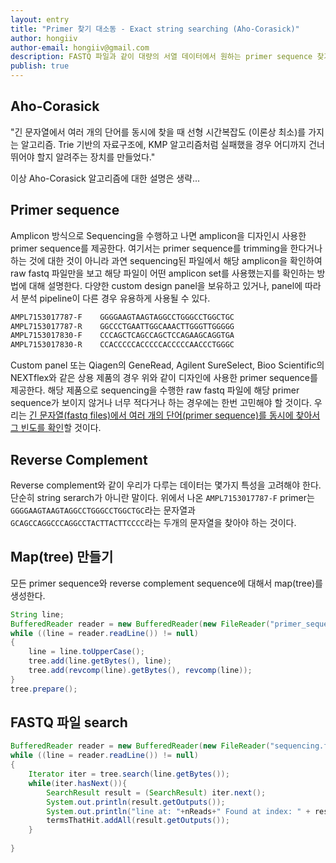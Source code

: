 ```yaml
---
layout: entry
title: "Primer 찾기 대소동 - Exact string searching (Aho-Corasick)"
author: hongiiv
author-email: hongiiv@gmail.com
description: FASTQ 파일과 같이 대량의 서열 데이터에서 원하는 primer sequence 찾기
publish: true
---
```


Aho-Corasick
------------------
"긴 문자열에서 여러 개의 단어를 동시에 찾을 때 선형 시간복잡도 (이론상 최소)를 가지는 알고리즘. Trie 기반의 자료구조에, KMP 알고리즘처럼 실패했을 경우 어디까지 건너뛰어야 할지 알려주는 장치를 만들었다."

이상 Aho-Corasick 알고리즘에 대한 설명은 생략...

Primer sequence
------------------
Amplicon 방식으로 Sequencing을 수행하고 나면 amplicon을 디자인시 사용한 primer sequence를 제공한다. 여기서는 primer sequence를 trimming을 한다거나 하는 것에 대한 것이 아니라 과연 sequencing된 파일에서 해당 amplicon을 확인하여 raw fastq 파일만을 보고 해당 파일이 어떤 amplicon set를 사용했는지를 확인하는 방법에 대해 설명한다. 다양한 custom design panel을 보유하고 있거나, panel에 따라서 분석 pipeline이 다른 경우 유용하게 사용될 수 있다.

```sh
AMPL7153017787-F	GGGGAAGTAAGTAGGCCTGGGCCTGGCTGC
AMPL7153017787-R	GGCCCTGAATTGGCAAACTTGGGTTGGGGG
AMPL7153017830-F	CCCAGCTCAGCCAGCTCCAGAAGCAGGTGA
AMPL7153017830-R	CCACCCCCACCCCCACCCCCAACCCTGGGC
```

Custom panel 또는 Qiagen의 GeneRead, Agilent SureSelect, Bioo Scientific의 NEXTflex와 같은 상용 제품의 경우 위와 같이 디자인에 사용한 primer sequence를 제공한다. 해당 제품으로 sequencing을 수행한 raw fastq 파일에 해당 primer sequence가 보이지 않거나 너무 적다거나 하는 경우에는 한번 고민해야 할 것이다. 우리는 <u>긴 문자열(fastq files)에서 여러 개의 단어(primer sequence)를 동시에 찾아서 그 빈도를 확인</u>할 것이다.

Reverse Complement
------------------
Reverse complement와 같이 우리가 다루는 데이터는 몇가지 특성을 고려해야 한다. 단순히 string serarch가 아니란 말이다. 위에서 나온 `AMPL7153017787-F` primer는 `GGGGAAGTAAGTAGGCCTGGGCCTGGCTGC`라는 문자열과 `GCAGCCAGGCCCAGGCCTACTTACTTCCCC`라는 두개의 문자열을 찾아야 하는 것이다.

Map(tree) 만들기
------------------
모든 primer sequence와 reverse complement sequence에 대해서 map(tree)를 생성한다.

```java
String line;
BufferedReader reader = new BufferedReader(new FileReader("primer_sequence.txt"));
while ((line = reader.readLine()) != null)
{
	line = line.toUpperCase();
	tree.add(line.getBytes(), line);
	tree.add(revcomp(line).getBytes(), revcomp(line));
}
tree.prepare();
```		

FASTQ 파일 search
------------------

```java
BufferedReader reader = new BufferedReader(new FileReader("sequencing.fastq"));
while ((line = reader.readLine()) != null)
{
	Iterator iter = tree.search(line.getBytes());
	while(iter.hasNext()){ 
		SearchResult result = (SearchResult) iter.next();
		System.out.println(result.getOutputs());
		System.out.println("line at: "+nReads+" Found at index: " + result.getLastIndex());
		termsThatHit.addAll(result.getOutputs());
	}
	
}
```
